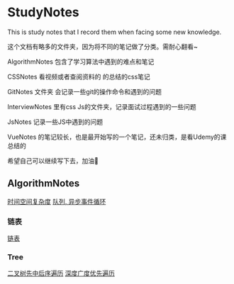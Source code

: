 # StudyNotes
This is study notes that I record them when facing some new knowledge.

这个文档有略多的文件夹，因为将不同的笔记做了分类。需耐心翻看~

AlgorithmNotes 包含了学习算法中遇到的难点和笔记

CSSNotes 看视频或者查阅资料的 的总结的css笔记

GitNotes 文件夹 会记录一些git的操作命令和遇到的问题

InterviewNotes 里有css Js的文件夹，记录面试过程遇到的一些问题

JsNotes 记录一些JS中遇到的问题

VueNotes 的笔记较长，也是最开始写的一个笔记，还未归类，是看Udemy的课总结的


希望自己可以继续写下去，加油💪


## AlgorithmNotes
[时间空间复杂度](../StudyNotes/AlgorithmNotes/2-1时间空间复杂度/时间空间复杂度.md)
[队列, 异步事件循环](../StudyNotes/AlgorithmNotes/4-队列/队列异步事件循环.md)

### 链表
[链表](../StudyNotes/AlgorithmNotes/5-链表/链表.md)

### Tree
[二叉树先中后序遍历](../StudyNotes/AlgorithmNotes/8-2Tree/二叉树先中后序遍历.md)
[深度广度优先遍历](../StudyNotes/AlgorithmNotes/8-2Tree/深度广度优先遍历.md)


